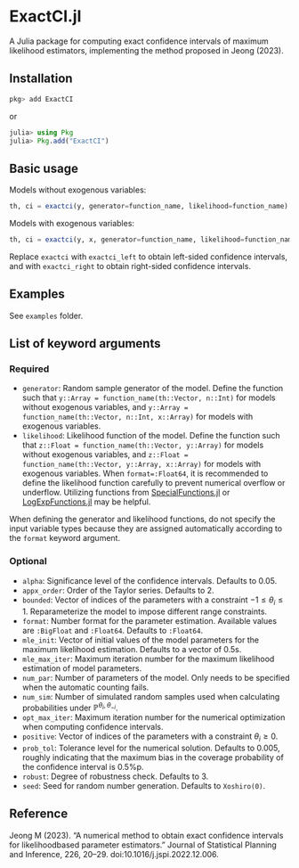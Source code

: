 # ExactCI.jl

A Julia package for computing exact confidence intervals of maximum likelihood estimators, implementing the method proposed in Jeong (2023).

## Installation

```julia
pkg> add ExactCI
```
or
```julia
julia> using Pkg
julia> Pkg.add("ExactCI")
```

## Basic usage

Models without exogenous variables:
```julia
th, ci = exactci(y, generator=function_name, likelihood=function_name)
```

Models with exogenous variables:
```julia
th, ci = exactci(y, x, generator=function_name, likelihood=function_name)
```

Replace `exactci` with `exactci_left` to obtain left-sided confidence intervals, and with `exactci_right` to obtain right-sided confidence intervals.

## Examples

See `examples` folder.

## List of keyword arguments

### Required

- `generator`: Random sample generator of the model. Define the function such that `y::Array = function_name(th::Vector, n::Int)` for models without exogenous variables, and `y::Array = function_name(th::Vector, n::Int, x::Array)` for models with exogenous variables.
- `likelihood`: Likelihood function of the model. Define the function such that `z::Float = function_name(th::Vector, y::Array)` for models without exogenous variables, and `z::Float = function_name(th::Vector, y::Array, x::Array)` for models with exogenous variables. When `format=:Float64`, it is recommended to define the likelihood function carefully to prevent numerical overflow or underflow. Utilizing functions from [SpecialFunctions.jl](https://github.com/JuliaMath/SpecialFunctions.jl) or [LogExpFunctions.jl](https://github.com/JuliaStats/LogExpFunctions.jl) may be helpful.

When defining the generator and likelihood functions, do not specify the input variable types because they are assigned automatically according to the `format` keyword argument.

### Optional

- `alpha`: Significance level of the confidence intervals. Defaults to 0.05.
- `appx_order`: Order of the Taylor series. Defaults to 2.
- `bounded`: Vector of indices of the parameters with a constraint $-1\leq\theta_i\leq 1$. Reparameterize the model to impose different range constraints.
- `format`: Number format for the parameter estimation. Available values are `:BigFloat` and `:Float64`. Defaults to `:Float64`.
- `mle_init`: Vector of initial values of the model parameters for the maximum likelihood estimation. Defaults to a vector of 0.5s.
- `mle_max_iter`: Maximum iteration number for the maximum likelihood estimation of model parameters.
- `num_par`: Number of parameters of the model. Only needs to be specified when the automatic counting fails.
- `num_sim`: Number of simulated random samples used when calculating probabilities under $\mathbb{P}^{\theta_i,\theta_{-i}}$.
- `opt_max_iter`: Maximum iteration number for the numerical optimization when computing confidence intervals.
- `positive`: Vector of indices of the parameters with a constraint $\theta_i\geq 0$.
- `prob_tol`: Tolerance level for the numerical solution. Defaults to 0.005, roughly indicating that the maximum bias in the coverage probability of the confidence interval is 0.5%p.
- `robust`: Degree of robustness check. Defaults to 3.
- `seed`: Seed for random number generation. Defaults to `Xoshiro(0)`.

## Reference

Jeong M (2023). “A numerical method to obtain exact confidence intervals for likelihoodbased parameter estimators.” Journal of Statistical Planning and Inference, 226, 20–29. doi:10.1016/j.jspi.2022.12.006.
